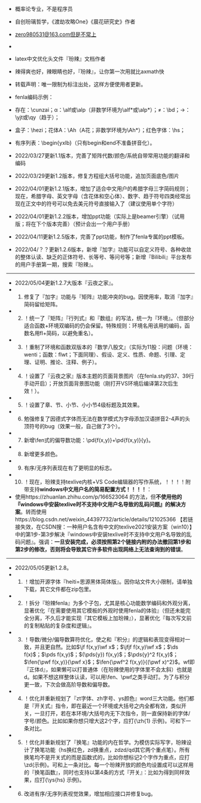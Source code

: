 - 概率论专业，不是程序员
- 自创玢璃哲学，《渡劫攻略One》《晨花研究史》作者
- zero980531@163.com但是不常上
- 
- latex中文优化头文件『玢辣』文档作者
- 辣得爽也好，辣眼睛也好，『玢辣』，让你第一次用就比axmath快
- 转载声明：唯一限制为标注出处，这样方便使用者更新。


- fenla编码示例：
- 存在：\cunzai；α：\alf或\alp（非数学环境为\alf\*或\alp*）；≠：\bd；→：\yjt或\qy（趋于）；
- 盒子：\hezi；花体A：\Ah（A花；非数学环境为\Ah*）；红色字体：\hs；
- 有序列表：\begin{yxlb}（只有begin和end不准备拼音化）。


- 2022/03/27更新1.1版本，完善了矩阵代数/颜色/系统自带常用功能的翻译和编码
- 2022/03/29更新1.2版本，修复方程组大括号功能，追加页面底色/图片
- 2022/04/01更新1.2.1版本，增加了适合中文用户的希腊字母三字简码规则；现在，希腊字母、英文字母（含花体和空心体）、数字、趋于符号四类经常出现在正文中的符号可以免去美元符号直接输入了（建议使用单个字符）
- 2022/04/01更新1.2.2版本，增加ppt功能（实际上是beamer引擎）（试用版；将在下个版本完善）（预计会出一个用户手册）
- 2022/04/11更新1.2.5版本，完善了ppt功能，制作了fenla专属的ppt模板。
- 2022/04/？？更新1.2.6版本，新增『加字』功能可以自定义符号、各种收敛的整体认读、缺乏的正体符号、长等号、等问号等；新增『Bilibili』平台发布的用户手册第一期，搜索『玢辣』。
- -----------------------------------------------------------------
- 2022/05/04更新1.2.7大版本『云夜之家』。
- 1. 修复了『加字』功能与『矩阵』功能冲突的bug。因使用率，取消『加字』简码留给矩阵。
- 2. ！统一了『矩阵』『行列式』和『数组』的写法，统一为『环境』。（但部分适合函数+环境双编码的仍会保留。特殊规则：环境名用该用的编码，函数名用fl+简码，以避免重名）。
- 3. ！重制了环境和函数双版本的『数学八股文』（实际为11股：问题（环境：wenti；函数：flwt；下面同理）、假设、定义、性质、命题、引理、定理、证明、推论、注释、例子）。
- 4. ！设置了『云夜之家』版本主题的页面背景图片（在fenla.sty的37、39行手动开启）；开放页面背景图功能（刚打开VS环境后编译第2次后生效！）。
- 5. ！设置了章、节、小节、小小节4级标题及其效果。
- 6. 勉强修复了因德式字体而无法在数学模式为字母添加汉语拼音2-4声的头顶符号的bug（效果一般，自己做了3个）。
- 7. 新增\fen式的偏导数功能：\pd{f(x,y)}+\pd{f(x,y)}{y}。
- 8. 新增更多颜色。
- 9. 有序/无序列表现在有了更明显的标志。
- 10. ！现在，玢辣支持texlive内核+VS Code编辑器的写作系统，！！！！附带支持**windows中文用户名的简易配置方式！！！！**：
- 使用https://zhuanlan.zhihu.com/p/166523064 的方法，但**不使用他的『windows中安装texlive时不支持中文用户名导致的乱码问题』的解决方案**。转而使用https://blog.csdn.net/weixin\_44397732/article/details/121025366 【若链接失效，在CSDN搜：一种用户名含有中文的texlive2021安装方案（win10）】 中的第1步-第3步解决『windows中安装texlive时不支持中文用户名导致的乱码问题』。强调：**一旦安装完成，必须按照第2个链接内附的办法撤回第1步和第2步的修改，否则将会导致其它许多软件出现网络上无法查询到的错误**。
- ---------------------------------------------------------------
- 2022/05/05更新1.2.8。
- 1. ！增加开源字体『heiti=思源黑体简体版』。因你站文件大小限制，请单独下载，其它文件都在zip包里。
- 2. ！拆分『玢辣fenla』为多个子包，尤其是核心功能数学编码和外观分离，显著优化『在需要使用其它模板的外观时使用fenla的体验』（但还未能完全分离，不久后才能实现『其它模板上加玢辣』），显著优化『每次写文前的复制粘贴的复杂度和逻辑』。
- 3. ！导数/微分/偏导数算符优化，使之和『积分』的逻辑和表现变得相对一致，并且更自然。比如$\jf f(x,y)\wf x$；$\jfjf f(x,y)\wf x$；$\ds f(x)$；$\pds f(x,y)$；$(\pds{y}) f(x,y)$；$\pds{y}^2 f(x,y)$；$\fen{\pwf f(x,y)}{\pwf x}$；$\fen{\pwf^2 f(x,y)}{(\pwf x)^2}$。wf即『正体d』，如果懒可以打普通体（在玢辣使用的字体里不会太斜）也就是d。如果不想这样整体认读，可以用\fen、\pwf之类手动打。为了与积分更一致，下次会做高阶导数和偏导数。
- 4. ！优化并重新规划了『zt字体、zh字号、ys颜色』word三大功能。他们都是『开关式』指令，即在最近一个环境或大括号之内全都有效，类似开关，一旦打开，若在本环境/大括号内无下次指令，则一直保持新的字体/字号/颜色。比如如果你想只增大这2个字，应打{\zh{1} 示例}。可和下一条对比。
- 5. ！优化并重新规划了『换笔』功能的内在哲学。为模仿实际写字，玢辣设计了换笔功能（hs换红色，zd换重点，zdzd/qd其它两个重点笔）。所有换笔均不是开关式的而是函数式的，比如你想标记2个字作为重点，应打\zd{示例}。可和上一条对比。每一个玢辣开放的颜色均设置成可以这样用的『换笔函数』，同时也支持以第4条的方式『开关』：比如为得到同样效果，应打{\ys{hs} 示例}。
- 6. 改进有序/无序列表视觉效果，增加相应接口并修复bug。
